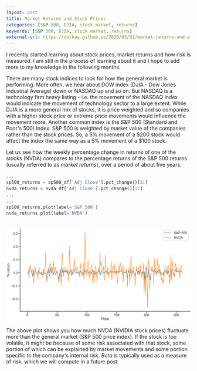 ```yaml
---
layout: post
title: Market Returns and Stock Prices
categories: [S&P 500, DJIA, stock market, returns]
keywords: [S&P 500, DJIA, stock market, returns]
external-url: https://dotkay.github.io/2020/03/01/market-returns-and-stocks
---
```


I recently started learning about stock prices, market returns and how risk is measured. I am still in the process of learning about it and I hope to add more to my knowledge in the following months.

There are many stock indices to look for how the general market is performing. More often, we hear about DOW index (DJIA - Dow Jones Industrial Average) down or NASDAQ up and so on. But NASDAQ is a technology firm heavy listing - i.e. the movement of the NASDAQ index would indicate the movement of technology sector to a large extent. While DJIA is a more general mix of stocks, it is price weighted and so companies with a higher stock price or extreme price movements would influence the movement more. Another common index is the S&P 500 (Standard and Poor's 500) Index. S&P 500 is weighted by market value of the companies rather than the stock prices. So, a 5% movement of a \$200 stock would affect the index the same way as a 5% movement of a \$100 stock. 

Let us see how the weekly percentage change in returns of one of the stocks (NVDA) compares to the percentage returns of the S&P 500 returns (usually referred to as _market returns_), over a period of about five years.

```python
...
sp500_returns = sp500_df['Adj Close'].pct_change()[1:]
nvda_returns = nvda_df['Adj Close'].pct_change()[1:]
...
...
sp500_returns.plot(label='S&P 500')
nvda_returns.plot(label='NVDA')
```
<br>
<div class="img_container">
<center><img src="https://raw.githubusercontent.com/dotkay/fin_data_analysis/main/nvda_vs_sp500.PNG"></center>
</div>

The above plot shows you how much NVDA (NVIDIA stock prices) fluctuate more than the general market (S&P 500 price index). If the stock is too volatile, it might be because of some risk associated with that stock, some portion of which can be explained by market movements and some portion specific to the company's internal risk. _Beta_ is typically used as a measure of risk, which we will compute in a future post.